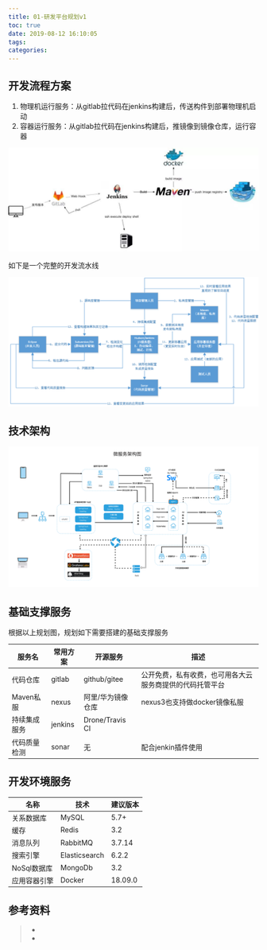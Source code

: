 ```yaml
---
title: 01-研发平台规划v1
toc: true
date: 2019-08-12 16:10:05
tags:
categories:
---
```


## 开发流程方案

1. 物理机运行服务：从gitlab拉代码在jenkins构建后，传送构件到部署物理机启动
2. 容器运行服务：从gitlab拉代码在jenkins构建后，推镜像到镜像仓库，运行容器



![](01-研发平台规划v1/proc.jpg)



如下是一个完整的开发流水线

![](01-研发平台规划v1/devops.png)

## 技术架构

![](01-研发平台规划v1/framework.png)

## 基础支撑服务
根据以上规划图，规划如下需要搭建的基础支撑服务

服务名 | 常用方案 | 开源服务 | 描述
---|---|---|---
代码仓库 | gitlab | github/gitee | 公开免费，私有收费，也可用各大云服务商提供的代码托管平台 
Maven私服 | nexus | 阿里/华为镜像仓库  | nexus3也支持做docker镜像私服 
持续集成服务 | jenkins | Drone/Travis CI |
代码质量检测| sonar | 无 | 配合jenkin插件使用

## 开发环境服务

名称 | 技术 | 建议版本 
---|---|---
关系数据库| MySQL |5.7+
缓存|Redis| 3.2
消息队列|RabbitMQ|3.7.14
搜索引擎|Elasticsearch|6.2.2
NoSql数据库|MongoDb|3.2
应用容器引擎|Docker|18.09.0



## 参考资料
> - []()
> - []()
